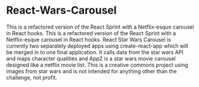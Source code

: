 # React-Wars-Carousel
This is a refactored version of the React Sprint with a Netflix-esque carousel in React hooks. This is a refactored version of the React Sprint with a Netflix-esque carousel in React hooks. React Star Wars Carousel is currently two separately deployed apps using create-react-app which will be merged in to one final application. It calls data from the star wars API and maps character qualities and App2 is a star wars movie carousel designed like a netflix movie list. This is a creative commons project using images from star wars and is not intended for anything other than the challenge, not profit.
